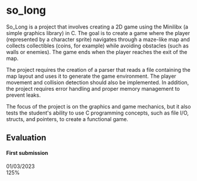 # so_long

So_Long is a project that involves creating a 2D game using the Minilibx (a simple graphics library) in C. The goal is to create a game where the player (represented by a character sprite) navigates through a maze-like map and collects collectibles (coins, for example) while avoiding obstacles (such as walls or enemies). The game ends when the player reaches the exit of the map.

The project requires the creation of a parser that reads a file containing the map layout and uses it to generate the game environment. The player movement and collision detection should also be implemented. In addition, the project requires error handling and proper memory management to prevent leaks.

The focus of the project is on the graphics and game mechanics, but it also tests the student's ability to use C programming concepts, such as file I/O, structs, and pointers, to create a functional game.

## Evaluation
#### First submission
01/03/2023  
125%  
